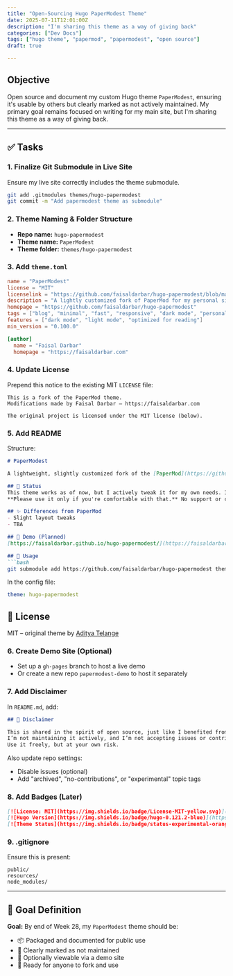 ```yaml
---
title: "Open-Sourcing Hugo PaperModest Theme"
date: 2025-07-11T12:01:00Z
description: "I'm sharing this theme as a way of giving back"
categories: ["Dev Docs"]
tags: ["hugo theme", "papermod", "papermodest", "open source"]
draft: true

---
```



## Objective

Open source and document my custom Hugo theme `PaperModest`, ensuring it's usable by others but clearly marked as not actively maintained. My primary goal remains focused on writing for my main site, but I'm sharing this theme as a way of giving back.

---

## ✅ Tasks

### 1. Finalize Git Submodule in Live Site

Ensure my live site correctly includes the theme submodule.

```bash
git add .gitmodules themes/hugo-papermodest
git commit -m "Add papermodest theme as submodule"
```

### 2. Theme Naming & Folder Structure

- **Repo name:** `hugo-papermodest`
- **Theme name:** `PaperModest`
- **Theme folder:** `themes/hugo-papermodest`

### 3. Add `theme.toml`

```toml
name = "PaperModest"
license = "MIT"
licenselink = "https://github.com/faisaldarbar/hugo-papermodest/blob/main/LICENSE"
description = "A lightly customized fork of PaperMod for my personal site. Shared for others, but not actively maintained."
homepage = "https://github.com/faisaldarbar/hugo-papermodest"
tags = ["blog", "minimal", "fast", "responsive", "dark mode", "personal"]
features = ["dark mode", "light mode", "optimized for reading"]
min_version = "0.100.0"

[author]
  name = "Faisal Darbar"
  homepage = "https://faisaldarbar.com"
```

### 4. Update License

Prepend this notice to the existing MIT `LICENSE` file:

```text
This is a fork of the PaperMod theme.
Modifications made by Faisal Darbar – https://faisaldarbar.com

The original project is licensed under the MIT license (below).
```

### 5. Add README

Structure:

````md
# PaperModest

A lightweight, slightly customized fork of the [PaperMod](https://github.com/adityatelange/hugo-PaperMod) Hugo theme — built and tailored for my personal website [faisaldarbar.com](https://faisaldarbar.com).

## 🚧 Status
This theme works as of now, but I actively tweak it for my own needs. It may break without notice.  
**Please use it only if you're comfortable with that.** No support or contributions are expected.

## ✨ Differences from PaperMod
- Slight layout tweaks
- TBA

## 🧪 Demo (Planned)
[https://faisaldarbar.github.io/hugo-papermodest/](https://faisaldarbar.github.io/hugo-papermodest/)

## 🔧 Usage
```bash
git submodule add https://github.com/faisaldarbar/hugo-papermodest themes/hugo-papermodest
````

In the config file:

```yaml
theme: hugo-papermodest
```

## 📜 License

MIT – original theme by [Aditya Telange](https://github.com/adityatelange)

### 6. Create Demo Site (Optional)
- Set up a `gh-pages` branch to host a live demo
- Or create a new repo `papermodest-demo` to host it separately

### 7. Add Disclaimer
In `README.md`, add:
```md
## 🙏 Disclaimer

This is shared in the spirit of open source, just like I benefited from others' work.  
I’m not maintaining it actively, and I’m not accepting issues or contributions for now.  
Use it freely, but at your own risk.
````

Also update repo settings:

- Disable issues (optional)
- Add "archived", "no-contributions", or "experimental" topic tags

### 8. Add Badges (Later)

```md
[![License: MIT](https://img.shields.io/badge/License-MIT-yellow.svg)](https://opensource.org/licenses/MIT)
[![Hugo Version](https://img.shields.io/badge/hugo-0.121.2-blue)](https://gohugo.io)
[![Theme Status](https://img.shields.io/badge/status-experimental-orange)]()
```

### 9. .gitignore

Ensure this is present:

```gitignore
public/
resources/
node_modules/
```

---

## 🏁 Goal Definition

**Goal:** By end of Week 28, my `PaperModest` theme should be:

- 📦 Packaged and documented for public use
- 🪪 Clearly marked as not maintained
- 🧪 Optionally viewable via a demo site
- 🎁 Ready for anyone to fork and use


